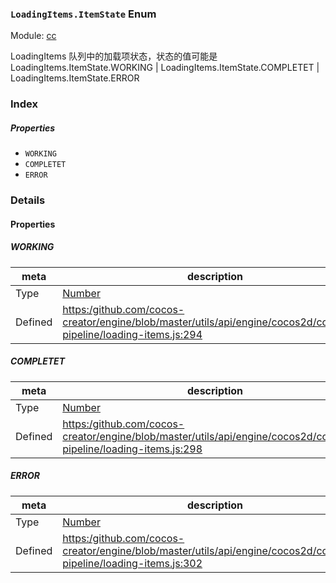 ### `LoadingItems.ItemState` Enum



Module: [cc](../modules/cc.md)




LoadingItems 队列中的加载项状态，状态的值可能是 LoadingItems.ItemState.WORKING | LoadingItems.ItemState.COMPLETET | LoadingItems.ItemState.ERROR

### Index

##### Properties

  - `WORKING`
  - `COMPLETET`
  - `ERROR`

### Details

#### Properties


##### WORKING

> 

| meta | description |
|------|-------------|
| Type | <a href="https://developer.mozilla.org/en/JavaScript/Reference/Global_Objects/Number" class="crosslink external" target="_blank">Number</a> |
| Defined | [https:/github.com/cocos-creator/engine/blob/master/utils/api/engine/cocos2d/core/load-pipeline/loading-items.js:294](https:/github.com/cocos-creator/engine/blob/master/utils/api/engine/cocos2d/core/load-pipeline/loading-items.js#L294) |



##### COMPLETET

> 

| meta | description |
|------|-------------|
| Type | <a href="https://developer.mozilla.org/en/JavaScript/Reference/Global_Objects/Number" class="crosslink external" target="_blank">Number</a> |
| Defined | [https:/github.com/cocos-creator/engine/blob/master/utils/api/engine/cocos2d/core/load-pipeline/loading-items.js:298](https:/github.com/cocos-creator/engine/blob/master/utils/api/engine/cocos2d/core/load-pipeline/loading-items.js#L298) |



##### ERROR

> 

| meta | description |
|------|-------------|
| Type | <a href="https://developer.mozilla.org/en/JavaScript/Reference/Global_Objects/Number" class="crosslink external" target="_blank">Number</a> |
| Defined | [https:/github.com/cocos-creator/engine/blob/master/utils/api/engine/cocos2d/core/load-pipeline/loading-items.js:302](https:/github.com/cocos-creator/engine/blob/master/utils/api/engine/cocos2d/core/load-pipeline/loading-items.js#L302) |


